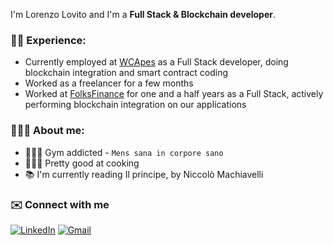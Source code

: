 I'm Lorenzo Lovito and I'm a **Full Stack & Blockchain developer**.

### 👷🏻 Experience:
- Currently employed at [WCApes](https://wcapes.com) as a Full Stack developer, doing blockchain integration and smart contract coding
- Worked as a freelancer for a few months
- Worked at [FolksFinance](https://folks.finance) for one and a half years as a Full Stack, actively performing blockchain integration on our applications

### 🙋🏻‍♂️ About me:
- 🏋🏻‍♂️ Gym addicted - `Mens sana in corpore sano`
- 👨🏻‍🍳 Pretty good at cooking
- 📚 I'm currently reading Il principe, by Niccolò Machiavelli


### ✉️ Connect with me
[![LinkedIn](https://img.shields.io/badge/linkedin-%230077B5.svg?style=for-the-badge&logo=linkedin&logoColor=white)](https://www.linkedin.com/in/lorenzo-lovito-92a801177/)
[![Gmail](https://img.shields.io/badge/Gmail-D14836?style=for-the-badge&logo=gmail&logoColor=white)](mailto:lovitolorenzojob@gmail.com)
